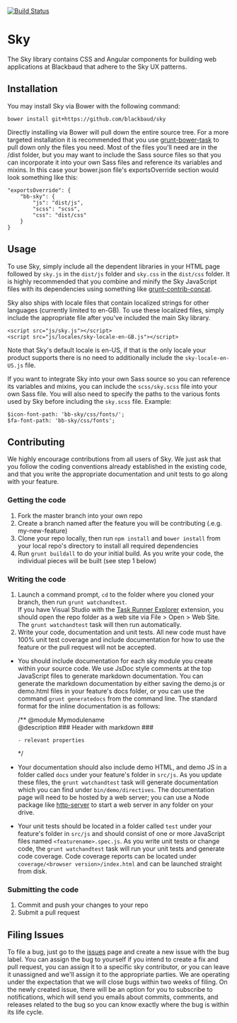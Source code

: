 [![Build Status](https://magnum.travis-ci.com/blackbaud/sky.svg?token=sJ8gpzdFTibjNFQuHgFg&branch=master)](https://magnum.travis-ci.com/blackbaud/sky)
# Sky

The Sky library contains CSS and Angular components for building web applications at Blackbaud that adhere to the Sky UX patterns.

## Installation

You may install Sky via Bower with the following command:

`bower install git+https://github.com/blackbaud/sky`

Directly installing via Bower will pull down the entire source tree.  For a more targeted installation it is recommended that you use [grunt-bower-task](https://github.com/yatskevich/grunt-bower-task)  to pull down only the files you need.  Most of the files you'll need are in the /dist folder, but you may want to include the Sass source files so that you can incorporate it into your own Sass files and reference its variables and mixins.  In this case your bower.json file's exportsOverride section would look something like this:

    "exportsOverride": {
        "bb-sky": {
            "js": "dist/js",
            "scss": "scss",
            "css": "dist/css"
        }
    }

## Usage

To use Sky, simply include all the dependent libraries in your HTML page followed by `sky.js` in the `dist/js` folder and `sky.css` in the `dist/css` folder.  It is highly recommended that you combine and minify the Sky JavaScript files with its dependencies using something like [grunt-contrib-concat](https://github.com/kozy4324/grunt-concat-sourcemap).

Sky also ships with locale files that contain localized strings for other languages (currently limited to en-GB).  To use these localized files, simply include the appropriate file after you've included the main Sky library.

    <script src="js/sky.js"></script>
    <script src="js/locales/sky-locale-en-GB.js"></script>

Note that Sky's default locale is en-US, if that is the only locale your product supports there is no need to additionally include the `sky-locale-en-US.js` file.

If you want to integrate Sky into your own Sass source so you can reference its variables and mixins, you can include the `scss/sky.scss` file into your own Sass file.  You will also need to specify the paths to the various fonts used by Sky before including the `sky.scss` file.  Example:

    $icon-font-path: 'bb-sky/css/fonts/';
    $fa-font-path: 'bb-sky/css/fonts';

## Contributing

We highly encourage contributions from all users of Sky.  We just ask that you follow the coding conventions already established in the existing code, and that you write the appropriate documentation and unit tests to go along with your feature.

### Getting the code

1. Fork the master branch into your own repo
2. Create a branch named after the feature you will be contributing (.e.g. my-new-feature)
3. Clone your repo locally, then run `npm install` and `bower install` from your local repo's directory to install all required dependencies
4. Run `grunt buildall` to do your initial build.  As you write your code, the individual pieces will be built (see step 1 below)

### Writing the code

1. Launch a command prompt, `cd` to the folder where you cloned your branch, then run `grunt watchandtest`.  
If you have Visual Studio with the [Task Runner Explorer](https://visualstudiogallery.msdn.microsoft.com/8e1b4368-4afb-467a-bc13-9650572db708) extension, you should open the repo folder as a web site via File > Open > Web Site.  The `grunt watchandtest` task will then run automatically.
2. Write your code, documentation and unit tests.  All new code must have 100% unit test coverage and include documentation for how to use the feature or the pull request will not be accepted.  

  - You should include documentation for each sky module you create within your source code. We use JsDoc style comments at the top JavaScript files to generate markdown documentation. You can generate the markdown documentation by either saving the demo.js or demo.html files in your feature's docs folder, or you can use the command `grunt generatedocs` from the command line. The standard format for the inline documentation is as follows: 


    /** @module Mymodulename  
        @description ### Header with markdown ###  
 
        - relevant properties  
    */

  
  - Your documentation should also include demo HTML, and demo JS in a folder called `docs` under your feature's folder in `src/js`.  As you update these files, the `grunt watchandtest` task will generate documentation which you can find under `bin/demo/directives`.  The documentation page will need to be hosted by a web server; you can use a Node package like [http-server](https://github.com/indexzero/http-server) to start a web server in any folder on your drive.
 - Your unit tests should be located in a folder called `test` under your feature's folder in `src/js` and should consist of one or more JavaScript files named `<featurename>.spec.js`.  As you write unit tests or change code, the `grunt watchandtest` task will run your unit tests and generate code coverage.  Code coverage reports can be located under `coverage/<browser version>/index.html` and can be launched straight from disk.

### Submitting the code

1. Commit and push your changes to your repo
2. Submit a pull request

## Filing Issues

To file a bug, just go to the [issues](https://github.com/blackbaud/sky/issues) page and create a new issue with the bug label. You can assign the bug to yourself if you intend to create a fix and pull request, you can assign it to a specific sky contributor, or you can leave it unassigned and we'll assign it to the appropriate parties. We are operating under the expectation that we will close bugs within two weeks of filing. On the newly created issue, there will be an option for you to subscribe to notifications, which will send you emails about commits, comments, and releases related to the bug so you can know exactly where the bug is within its life cycle.
